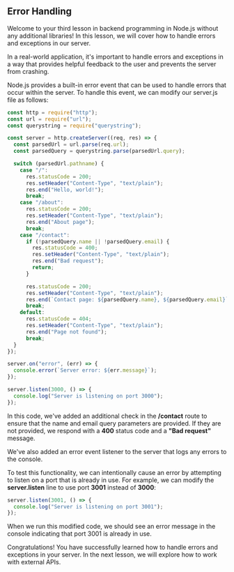 ## Error Handling

Welcome to your third lesson in backend programming in Node.js without any additional libraries! In this lesson, we will cover how to handle errors and exceptions in our server.

In a real-world application, it's important to handle errors and exceptions in a way that provides helpful feedback to the user and prevents the server from crashing.

Node.js provides a built-in error event that can be used to handle errors that occur within the server. To handle this event, we can modify our server.js file as follows:

```javascript
const http = require("http");
const url = require("url");
const querystring = require("querystring");

const server = http.createServer((req, res) => {
  const parsedUrl = url.parse(req.url);
  const parsedQuery = querystring.parse(parsedUrl.query);

  switch (parsedUrl.pathname) {
    case "/":
      res.statusCode = 200;
      res.setHeader("Content-Type", "text/plain");
      res.end("Hello, world!");
      break;
    case "/about":
      res.statusCode = 200;
      res.setHeader("Content-Type", "text/plain");
      res.end("About page");
      break;
    case "/contact":
      if (!parsedQuery.name || !parsedQuery.email) {
        res.statusCode = 400;
        res.setHeader("Content-Type", "text/plain");
        res.end("Bad request");
        return;
      }

      res.statusCode = 200;
      res.setHeader("Content-Type", "text/plain");
      res.end(`Contact page: ${parsedQuery.name}, ${parsedQuery.email}`);
      break;
    default:
      res.statusCode = 404;
      res.setHeader("Content-Type", "text/plain");
      res.end("Page not found");
      break;
  }
});

server.on("error", (err) => {
  console.error(`Server error: ${err.message}`);
});

server.listen(3000, () => {
  console.log("Server is listening on port 3000");
});
```

In this code, we've added an additional check in the **/contact** route to ensure that the name and email query parameters are provided. If they are not provided, we respond with a **400** status code and a **"Bad request"** message.

We've also added an error event listener to the server that logs any errors to the console.

To test this functionality, we can intentionally cause an error by attempting to listen on a port that is already in use. For example, we can modify the **server.listen** line to use port **3001** instead of **3000**:

```javascript
server.listen(3001, () => {
  console.log("Server is listening on port 3001");
});
```

When we run this modified code, we should see an error message in the console indicating that port 3001 is already in use.

Congratulations! You have successfully learned how to handle errors and exceptions in your server. In the next lesson, we will explore how to work with external APIs.
